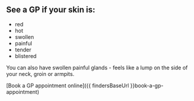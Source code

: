 ## See a GP if your skin is:
- red
- hot
- swollen
- painful
- tender
- blistered

You can also have swollen painful glands - feels like a lump on the side of your neck, groin or armpits.

[Book a GP appointment online]({{ findersBaseUrl }}book-a-gp-appointment)